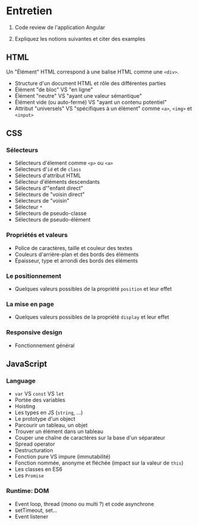 # Entretien

1. Code review de l'application Angular

2. Expliquez les notions suivantes et citer des examples

## HTML

Un "Élément" HTML correspond à une balise HTML comme une `<div>`.

- Structure d'un document HTML et rôle des différentes parties
- Élément "de bloc" VS "en ligne"
- Élément "neutre" VS "ayant une valeur sémantique"
- Élément vide (ou auto-fermé) VS "ayant un contenu potentiel"
- Attribut "universels" VS "spécifiques à un élément" comme `<a>`, `<img>` et `<input>`

## CSS

### Sélecteurs

- Sélecteurs d'élement comme `<p>` ou `<a>`
- Sélecteurs d'`id` et de `class`
- Sélecteurs d'attribut HTML
- Sélecteur d'éléments descendants
- Sélecteurs d'"enfant direct"
- Sélecteurs de "voisin direct"
- Sélecteurs de "voisin"
- Sélecteur `*`
- Sélecteurs de pseudo-classe
- Sélecteurs de pseudo-élément

### Propriétés et valeurs

- Police de caractères, taille et couleur des textes
- Couleurs d'arrière-plan et des bords des éléments
- Épaisseur, type et arrondi des bords des éléments

### Le positionnement

- Quelques valeurs possibles de la propriété `position` et leur effet

### La mise en page

- Quelques valeurs possibles de la propriété `display` et leur effet

### Responsive design

- Fonctionnement général

## JavaScript

### Language

- `var` VS `const` VS `let`
- Portée des variables
- Hoisting
- Les types en JS (`string`, ...)
- Le prototype d'un object
- Parcourir un tableau, un objet
- Trouver un élément dans un tableau
- Couper une chaîne de caractères sur la base d'un séparateur
- Spread operator
- Destructuration
- Fonction pure VS impure (immutabilité)
- Fonction nommée, anonyme et fléchée (impact sur la valeur de `this`)
- Les classes en ES6
- Les `Promise`

### Runtime: DOM

- Event loop, thread (mono ou multi ?) et code asynchrone
- setTimeout, set...
- Event listener
